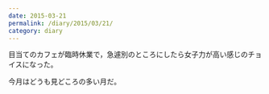 ```yaml
---
date: 2015-03-21
permalink: /diary/2015/03/21/
category: diary
---
```


目当てのカフェが臨時休業で，急遽別のところにしたら女子力が高い感じのチョイスになった。

今月はどうも見どころの多い月だ。